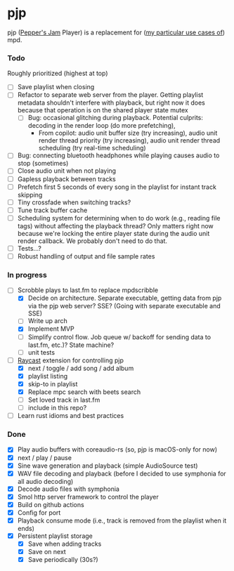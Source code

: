 # pjp

pjp ([Pepper's Jam][pj] Player) is a replacement for ([my particular use cases of][use-cases]) mpd.

[pj]: https://peppersjam.com
[use-cases]: http://ssrubin.com/posts/music-library-with-mpd-ncmpcpp-beets.html

### Todo

Roughly prioritized (highest at top)

- [ ] Save playlist when closing
- [ ] Refactor to separate web server from the player. Getting playlist metadata shouldn't interfere with playback, but right now it does because that operation is on the shared player state mutex
  - [ ] Bug: occasional glitching during playback. Potential culprits: decoding in the render loop (do more prefetching),
    - From copilot: audio unit buffer size (try increasing), audio unit render thread priority (try increasing), audio unit render thread scheduling (try real-time scheduling)
- [ ] Bug: connecting bluetooth headphones while playing causes audio to stop (sometimes)
- [ ] Close audio unit when not playing
- [ ] Gapless playback between tracks
- [ ] Prefetch first 5 seconds of every song in the playlist for instant track skipping
- [ ] Tiny crossfade when switching tracks?
- [ ] Tune track buffer cache
- [ ] Scheduling system for determining when to do work (e.g., reading file tags) without affecting the playback thread? Only matters right now because we're locking the entire player state during the audio unit render callback. We probably don't need to do that.
- [ ] Tests...?
- [ ] Robust handling of output and file sample rates

### In progress

- [ ] Scrobble plays to last.fm to replace mpdscribble
  - [x] Decide on architecture. Separate executable, getting data from pjp via the pjp web server? SSE? (Going with separate executable and SSE)
  - [ ] Write up arch
  - [x] Implement MVP
  - [ ] Simplify control flow. Job queue w/ backoff for sending data to last.fm, etc.)? State machine?
  - [ ] unit tests
- [ ] [Raycast](https://www.raycast.com/) extension for controlling pjp
  - [x] next / toggle / add song / add album
  - [x] playlist listing
  - [x] skip-to in playlist
  - [x] Replace mpc search with beets search
  - [ ] Set loved track in last.fm
  - [ ] include in this repo?
- [ ] Learn rust idioms and best practices

### Done

- [x] Play audio buffers with coreaudio-rs (so, pjp is macOS-only for now)
- [x] next / play / pause
- [x] Sine wave generation and playback (simple AudioSource test)
- [x] WAV file decoding and playback (before I decided to use symphonia for all audio decoding)
- [x] Decode audio files with symphonia
- [x] Smol http server framework to control the player
- [x] Build on github actions
- [x] Config for port
- [x] Playback consume mode (i.e., track is removed from the playlist when it ends)
- [x] Persistent playlist storage
  - [x] Save when adding tracks
  - [x] Save on next
  - [x] Save periodically (30s?)
